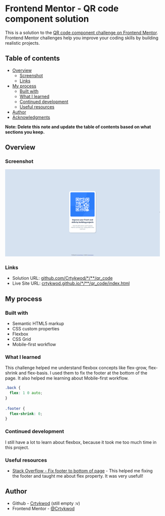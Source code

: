 # Frontend Mentor - QR code component solution

This is a solution to the [QR code component challenge on Frontend Mentor](https://www.frontendmentor.io/challenges/qr-code-component-iux_sIO_H). Frontend Mentor challenges help you improve your coding skills by building realistic projects. 

## Table of contents

- [Overview](#overview)
  - [Screenshot](#screenshot)
  - [Links](#links)
- [My process](#my-process)
  - [Built with](#built-with)
  - [What I learned](#what-i-learned)
  - [Continued development](#continued-development)
  - [Useful resources](#useful-resources)
- [Author](#author)
- [Acknowledgments](#acknowledgments)

**Note: Delete this note and update the table of contents based on what sections you keep.**

## Overview

### Screenshot

![Screenshot](./images/screenshot.png)

### Links

- Solution URL: [github.com/Crtykwod/*/**/qr_code](https://github.com/Crtykwod/Frontend-Mentor/tree/main/d001/qr_code)
- Live Site URL: [crtykwod.github.io/*/**/qr_code/index.html](https://crtykwod.github.io/Frontend-Mentor/d001/qr_code/index.html)

## My process

### Built with

- Semantic HTML5 markup
- CSS custom properties
- Flexbox
- CSS Grid
- Mobile-first workflow

### What I learned

This challenge helped me understand flexbox concepts like flex-grow, flex-shrink and flex-basis. I used them to fix the footer at the bottom of the page.
It also helped me learning about Mobile-first workflow.

```css
.back {
  flex: 1 0 auto;
}

.footer {
  flex-shrink: 0;
}

```

### Continued development

I still have a lot to learn about flexbox, because it took me too much time in this project.

### Useful resources

- [Stack Overflow - Fix footer to bottom of page](https://stackoverflow.com/questions/18915550/fix-footer-to-bottom-of-page) - This helped me fixing the footer and taught me about flex property. It was very usefull!

## Author

- Github - [Crtykwod](https://github.com/Crtykwod) (still empty :v)
- Frontend Mentor - [@Crtykwod](https://www.frontendmentor.io/profile/Crtykwod)
